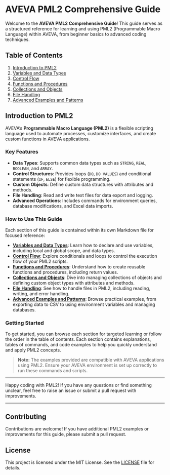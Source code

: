 # AVEVA PML2 Comprehensive Guide

Welcome to the **AVEVA PML2 Comprehensive Guide**! This guide serves as a structured reference for learning and using PML2 (Programmable Macro Language) within AVEVA, from beginner basics to advanced coding techniques.

## Table of Contents

1. [Introduction to PML2](#introduction-to-pml2)
2. [Variables and Data Types](Variables_and_Data_Types.md)
3. [Control Flow](Control_Flow.md)
4. [Functions and Procedures](Functions_and_Procedures.md)
5. [Collections and Objects](Collections_and_Objects.md)
6. [File Handling](File_Handling.md)
7. [Advanced Examples and Patterns](Advanced_Examples.md)

## Introduction to PML2

AVEVA’s **Programmable Macro Language (PML2)** is a flexible scripting language used to automate processes, customize interfaces, and create custom functions in AVEVA applications.

### Key Features

- **Data Types**: Supports common data types such as `STRING`, `REAL`, `BOOLEAN`, and `ARRAY`.
- **Control Structures**: Provides loops (`DO`, `DO VALUES`) and conditional statements (`IF`, `ELSE`) for flexible programming.
- **Custom Objects**: Define custom data structures with attributes and methods.
- **File Handling**: Read and write text files for data export and logging.
- **Advanced Operations**: Includes commands for environment queries, database modifications, and Excel data imports.

### How to Use This Guide

Each section of this guide is contained within its own Markdown file for focused reference:

- **[Variables and Data Types](Variables_and_Data_Types.md)**: Learn how to declare and use variables, including local and global scope, and data types.
- **[Control Flow](Control_Flow.md)**: Explore conditionals and loops to control the execution flow of your PML2 scripts.
- **[Functions and Procedures](Functions_and_Procedures.md)**: Understand how to create reusable functions and procedures, including return values.
- **[Collections and Objects](Collections_and_Objects.md)**: Dive into managing collections of objects and defining custom object types with attributes and methods.
- **[File Handling](File_Handling.md)**: See how to handle files in PML2, including reading, writing, and error handling.
- **[Advanced Examples and Patterns](Advanced_Examples.md)**: Browse practical examples, from exporting data to CSV to using environment variables and managing databases.

### Getting Started

To get started, you can browse each section for targeted learning or follow the order in the table of contents. Each section contains explanations, tables of commands, and code examples to help you quickly understand and apply PML2 concepts.

> **Note:** The examples provided are compatible with AVEVA applications using PML2. Ensure your AVEVA environment is set up correctly to run these commands and scripts.

---

Happy coding with PML2! If you have any questions or find something unclear, feel free to raise an issue or submit a pull request with improvements.

---

## Contributing

Contributions are welcome! If you have additional PML2 examples or improvements for this guide, please submit a pull request.

## License

This project is licensed under the MIT License. See the [LICENSE](LICENSE) file for details.

